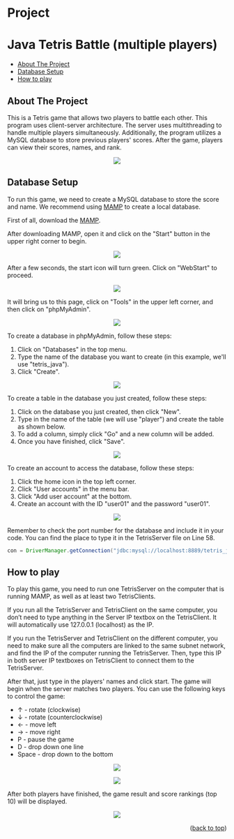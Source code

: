 # Project

# Java Tetris Battle (multiple players)




- <a href="#about-the-project">About The Project</a>
- <a href="#database-setup">Database Setup</a>
- <a href="#how-to-play">How to play</a>

## About The Project

This is a Tetris game that allows two players to battle each other. This program uses client-server architecture. The server uses multithreading to handle multiple players simultaneously. Additionally, the program utilizes a MySQL database to store previous players' scores. After the game, players can view their scores, names, and rank.

<p align="center">
<img src="image/game.gif"/>
</p>


## Database Setup

To run this game, we need to create a MySQL database to store the score and name. We recommend using [MAMP](https://www.mamp.info/en/windows/) to create a local database.

First of all, download the [MAMP](https://www.mamp.info/en/windows/).

After downloading MAMP, open it and click on the "Start" button in the upper right corner to begin.

<p align="center">
<img src="image/MAMP-1.jpeg"/>
</p>


After a few seconds, the start icon will turn green. Click on "WebStart" to proceed.

<p align="center">
<img src="image/MAMP-2.jpeg"/>
</p>


It will bring us to this page, click on "Tools" in the upper left corner, and then click on "phpMyAdmin".

<p align="center">
<img src="image/phpMyAdmin-1.png"/>
</p>


To create a database in phpMyAdmin, follow these steps:

1. Click on "Databases" in the top menu.
2. Type the name of the database you want to create (in this example, we'll use "tetris_java").
3. Click "Create".

<p align="center">
<img src="image/phpMyAdmin-2.png"/>
</p>


To create a table in the database you just created, follow these steps:

1. Click on the database you just created, then click "New".
2. Type in the name of the table (we will use "player") and create the table as shown below.
3. To add a column, simply click "Go" and a new column will be added.
4. Once you have finished, click "Save".

<p align="center">
<img src="image/phpMyAdmin-3.png"/>
</p>


To create an account to access the database, follow these steps:

1. Click the home icon in the top left corner.
2. Click "User accounts" in the menu bar.
3. Click "Add user account" at the bottom.
4. Create an account with the ID "user01" and the password "user01".

<p align="center">
<img src="image/phpMyAdmin-4.jpeg"/>
</p>


Remember to check the port number for the database and include it in your code. You can find the place to type it in the TetrisServer file on Line 58.

```java
con = DriverManager.getConnection("jdbc:mysql://localhost:8889/tetris_java","user01","user01");
```

## How to play

To play this game, you need to run one TetrisServer on the computer that is running MAMP, as well as at least two TetrisClients.

If you run all the TetrisServer and TetrisClient on the same computer, you don’t need to type anything in the Server IP textbox on the TetrisClient. It will automatically use 127.0.0.1 (localhost) as the IP.

If you run the TetrisServer and TetrisClient on the different computer, you need to make sure all the computers are linked to the same subnet network, and find the IP of the computer running the TetrisServer. Then, type this IP in both server IP textboxes on TetrisClient to connect them to the TetrisServer.

After that, just type in the players' names and click start. The game will begin when the server matches two players. You can use the following keys to control the game:

- ↑ - rotate (clockwise)
- ↓ - rotate (counterclockwise)
- ← - move left
- → - move right
- P - pause the game
- D - drop down one line
- Space - drop down to the bottom

<p align="center">
<img src="image/server.jpeg"/>
</p>


<p align="center">
<img src="image/client-1.jpeg"/>
</p>

After both players have finished, the game result and score rankings (top 10) will be displayed.

<p align="center">
<img src="image/client-2.jpeg"/>
</p>

<p align="right">(<a href="#project">back to top</a>)</p>

